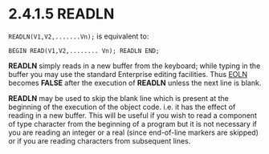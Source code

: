# 2.4.1.5 READLN

`READLN(V1,V2,.......Vn);` is equivalent to:

`BEGIN READ(V1,V2,........ Vn); READLN END;`

**READLN** simply reads in a new buffer from the keyboard; while typing in the buffer you may use the standard Enterprise editing facilities. Thus [EOLN](man_s2-4-2-eoln.md) becomes **FALSE** after the execution of **READLN** unless the next line is blank.

**READLN** may be used to skip the blank line which is present at the beginning of the execution of the object code. i.e. it has the effect of reading in a new buffer. This will be useful if you wish to read a component of type character from the beginning of a program but it is not necessary if you are reading an integer or a real (since end-of-line markers are skipped) or if you are reading characters from subsequent lines.